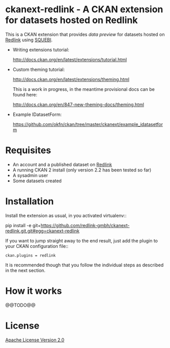 ckanext-redlink - A CKAN extension for datasets hosted on Redlink
===========================================================================

This is a CKAN extension that provides *data preview* for datasets hosted on
[Redlink](http://redlink.co) using [SQUEBI](https://github.com/tkurz/squebi).

* Writing extensions tutorial:

    http://docs.ckan.org/en/latest/extensions/tutorial.html

* Custom theming tutorial:

    http://docs.ckan.org/en/latest/extensions/theming.html

    This is a work in progress, in the meantime provisional docs can be found
    here:

     http://docs.ckan.org/en/847-new-theming-docs/theming.html

* Example IDatasetForm:

   https://github.com/okfn/ckan/tree/master/ckanext/example_idatasetform


Requisites
==========

* An account and a published dataset on [Redlink](https://my.redlink.io/)
* A running CKAN 2 install (only version 2.2 has been tested so far)
* A sysadmin user
* Some datasets created


Installation
============

Install the extension as usual, in you activated virtualenv::

   pip install -e git+https://github.com/redlink-gmbh/ckanext-redlink.git.git#egg=ckanext-redlink

If you want to jump straight away to the end result, just add the plugin to
your CKAN configuration file::

    ckan.plugins = redlink

It is recommended though that you follow the individual steps as described in
the next section.

How it works
============

@@TODO@@

License
=======

[Apache License Version 2.0](LICENSE.txt)
